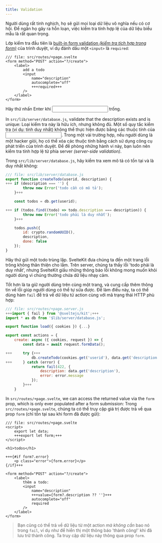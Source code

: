 ```yaml
---
title: Validation
---
```


Người dùng rất tinh nghịch, họ sẽ gửi mọi loại dữ liệu vô nghĩa nếu có cơ hội. Để ngăn họ gây ra hỗn loạn, việc kiểm tra tính hợp lệ của dữ liệu biểu mẫu là rất quan trọng.

Lớp kiểm tra đầu tiên là [built-in form validation _(kiểm tra tích hợp trong form)_](https://developer.mozilla.org/en-US/docs/Learn/Forms/Form_validation#using_built-in_form_validation) của trình duyệt, ví dụ đánh dấu một `<input>` là `required`:

```svelte
/// file: src/routes/+page.svelte
<form method="POST" action="?/create">
	<label>
		add a todo
		<input
			name="description"
			autocomplete="off"
			+++required+++
		/>
	</label>
</form>
```

Hãy thử nhấn Enter khi <input> trống.


In `src/lib/server/database.js`, validate that the description exists and is unique:
Loại kiểm tra này là hữu ích, nhưng không đủ. Một số quy tắc kiểm tra (ví dụ: tính duy nhất) không thể thực hiện được bằng các thuộc tính của <input>. Trong một vài trường hợp, nếu người dùng là một hacker giỏi, họ có thể xóa các thuộc tính bằng cách sử dụng công cụ phát triển của trình duyệt. Để đề phòng những hành vi này, bạn luôn nên kiểm tra tính hợp lệ từ phía server _(server-side validation)_. 

Trong `src/lib/server/database.js`, hãy kiểm tra xem mô tả có tồn tại và là duy nhất không:

```js
/// file: src/lib/server/database.js
export function createTodo(userid, description) {
+++	if (description === '') {
		throw new Error('todo cần có mô tả');
	}+++

	const todos = db.get(userid);

+++	if (todos.find((todo) => todo.description === description)) {
		throw new Error('todo phải là duy nhất');
	}+++

	todos.push({
		id: crypto.randomUUID(),
		description,
		done: false
	});
}
```

Hãy thử gửi một todo trùng lặp. SvelteKit đưa chúng ta đến một trang lỗi trông không thân thiện cho lắm. Trên server, chúng ta thấy lỗi 'todo phải là duy nhất', nhưng SvelteKit giấu những thông báo lỗi không mong muốn khỏi người dùng vì chúng thường chứa dữ liệu nhạy cảm.

Tốt hơn là ta giữ người dùng trên cùng một trang, và cung cấp thêm thông tin về lỗi giúp người dùng có thể tự sửa được. Để làm điều này, ta có thể dùng hàm `fail` để trả về dữ liệu từ action cùng với mã trạng thái HTTP phù hợp:

```js
/// file: src/routes/+page.server.js
+++import { fail } from '@sveltejs/kit';+++
import * as db from '$lib/server/database.js';

export function load({ cookies }) {...}

export const actions = {
	create: async ({ cookies, request }) => {
		const data = await request.formData();

+++		try {+++
			db.createTodo(cookies.get('userid'), data.get('description'));
+++		} catch (error) {
			return fail(422, {
				description: data.get('description'),
				error: error.message
			});
		}+++
	}
```

In `src/routes/+page.svelte`, we can access the returned value via the `form` prop, which is only ever populated after a form submission:
Trong `src/routes/+page.svelte`, chúng ta có thể truy cập giá trị được trả về qua prop `form` (chỉ tồn tại sau khi form đã được gửi):

```svelte
/// file: src/routes/+page.svelte
<script>
	export let data;
	+++export let form;+++
</script>

<h1>todos</h1>

+++{#if form?.error}
	<p class="error">{form.error}</p>
{/if}+++

<form method="POST" action="?/create">
	<label>
		thêm a todo:
		<input
			name="description"
			+++value={form?.description ?? ''}+++
			autocomplete="off"
			required
		/>
	</label>
</form>
```

> Bạn cũng có thể trả về dữ liệu từ một action _mà không cần_ bao nó trong `fail`, ví dụ như để hiển thị một thông báo 'thành công!' khi đã lưu trữ thành công. Ta truy cập dữ liệu này thông qua prop `form`.
